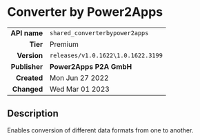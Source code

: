 # Converter by Power2Apps
| | |
|-:|-|
|**API name**|`shared_converterbypower2apps`|
|**Tier**|Premium|
|**Version**|`releases/v1.0.1622\1.0.1622.3199`|
|**Publisher**|**Power2Apps P2A GmbH**|
|**Created**|Mon Jun 27 2022|
|**Changed**|Wed Mar 01 2023|

## Description
Enables conversion of different data formats from one to another.
